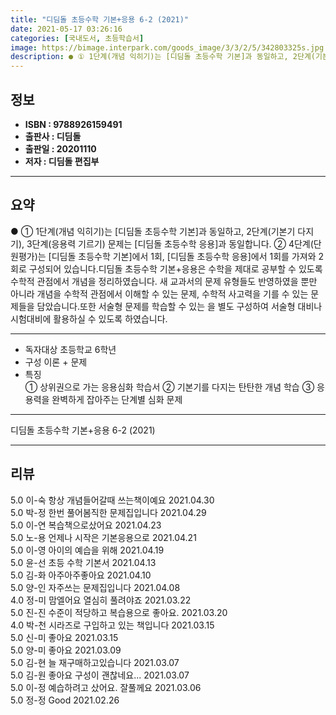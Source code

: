 ```yaml
---
title: "디딤돌 초등수학 기본+응용 6-2 (2021)"
date: 2021-05-17 03:26:16
categories: [국내도서, 초등학습서]
image: https://bimage.interpark.com/goods_image/3/3/2/5/342803325s.jpg
description: ● ① 1단계(개념 익히기)는 [디딤돌 초등수학 기본]과 동일하고, 2단계(기본기 다지기), 3단계(응용력 기르기) 문제는 [디딤돌 초등수학 응용]과 동일합니다. ② 4단계(단원평가)는 [디딤돌 초등수학 기본]에서 1회, [디딤돌 초등수학 응용]에서 1회를 가져와 2회로 구성되어 있
---
```


## **정보**

- **ISBN : 9788926159491**
- **출판사 : 디딤돌**
- **출판일 : 20201110**
- **저자 : 디딤돌 편집부**

------



## **요약**

●  ① 1단계(개념 익히기)는 [디딤돌 초등수학 기본]과 동일하고, 2단계(기본기 다지기), 3단계(응용력 기르기) 문제는 [디딤돌 초등수학 응용]과 동일합니다.  ② 4단계(단원평가)는 [디딤돌 초등수학 기본]에서 1회, [디딤돌 초등수학 응용]에서 1회를 가져와 2회로 구성되어 있습니다.디딤돌 초등수학 기본+응용은 수학을 제대로 공부할 수 있도록 수학적 관점에서 개념을 정리하였습니다. 새 교과서의 문제 유형들도 반영하였을 뿐만 아니라 개념을 수학적 관점에서 이해할 수 있는 문제, 수학적 사고력을 기를 수 있는 문제들을 담았습니다.또한 서술형 문제를 학습할 수 있는 을 별도 구성하여 서술형 대비나 시험대비에 활용하실 수 있도록 하였습니다.

------

- 독자대상  초등학교 6학년
- 구성  이론 + 문제
- 특징  
① 상위권으로 가는 응용심화 학습서
② 기본기를 다지는 탄탄한 개념 학습
③ 응용력을 완벽하게 잡아주는 단계별 심화 문제

------


디딤돌 초등수학 기본+응용 6-2 (2021) 

------


## **리뷰** 

5.0 이-숙 항상 개념들어갈때 쓰는책이예요 2021.04.30 <br/>5.0 박-정 한번 풀어봄직한 문제집입니다 2021.04.29 <br/>5.0 이-연 복습책으로샀어요 2021.04.23 <br/>5.0 노-용 언제나 시작은 기본응용으로 2021.04.21 <br/>5.0 이-영 아이의 예습을 위해 2021.04.19 <br/>5.0 윤-선 초등 수학 기본서 2021.04.13 <br/>5.0 김-화 아주아주좋아요 2021.04.10 <br/>5.0 양-인 자주쓰는 문제집입니다 2021.04.08 <br/>4.0 정-미 맘엘어요 열심히 풀려야죠 2021.03.22 <br/>5.0 진-진 수준이 적당하고 복습용으로 좋아요. 2021.03.20 <br/>4.0 박-천 시라즈로 구입하고 있는 책입니다 2021.03.15 <br/>5.0 신-미 좋아요 2021.03.15 <br/>5.0 양-미 좋아요 2021.03.09 <br/>5.0 김-현 늘 재구매하고있습니다  2021.03.07 <br/>5.0 김-원 좋아요
구성이 괜찮네요... 2021.03.07 <br/>5.0 이-정 예습하려고 샀어요. 잘풀께요 2021.03.06 <br/>5.0 정-정 Good 2021.02.26 <br/>